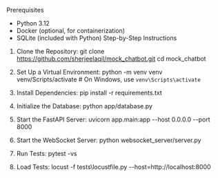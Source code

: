 Prerequisites
- Python 3.12
- Docker (optional, for containerization)
- SQLite (included with Python)
Step-by-Step Instructions

1. Clone the Repository:
  git clone https://github.com/sherjeelaqil/mock_chatbot.git
  cd mock_chatbot

2. Set Up a Virtual Environment:
  python -m venv venv
  venv/Scripts/activate  # On Windows, use `venv\Scripts\activate`

3. Install Dependencies:
  pip install -r requirements.txt

4. Initialize the Database:
  python app/database.py

5. Start the FastAPI Server:
  uvicorn app.main:app --host 0.0.0.0 --port 8000

6. Start the WebSocket Server:
  python websocket_server/server.py

7. Run Tests:
  pytest -vs

8. Load Tests:
  locust -f tests\locustfile.py --host=http://localhost:8000
